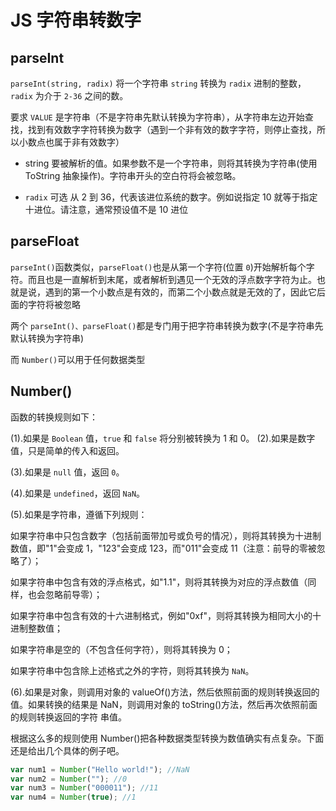 # JS 字符串转数字

## parseInt

`parseInt(string, radix)` 将一个字符串 `string` 转换为 `radix` 进制的整数， `radix` 为介于 `2-36` 之间的数。

要求 `VALUE` 是字符串（不是字符串先默认转换为字符串），从字符串左边开始查找，找到有效数字字符转换为数字（遇到一个非有效的数字字符，则停止查找，所以小数点也属于非有效数字）

- string
  要被解析的值。如果参数不是一个字符串，则将其转换为字符串(使用 ToString 抽象操作)。字符串开头的空白符将会被忽略。

- `radix` 可选
  从 2 到 36，代表该进位系统的数字。例如说指定 10 就等于指定十进位。请注意，通常预设值不是 10 进位

## parseFloat

`parseInt()`函数类似，`parseFloat()`也是从第一个字符(位置 `0`)开始解析每个字符。而且也是一直解析到末尾，或者解析到遇见一个无效的浮点数字字符为止。也就是说，遇到的第一个小数点是有效的，而第二个小数点就是无效的了，因此它后面的字符将被忽略

两个 `parseInt()、parseFloat()`都是专门用于把字符串转换为数字(不是字符串先默认转换为字符串)

而 `Number()`可以用于任何数据类型

## Number()

函数的转换规则如下：

(1).如果是 `Boolean` 值，`true` 和 `false` 将分别被转换为 1 和 0。
(2).如果是数字值，只是简单的传入和返回。

(3).如果是 `null` 值，返回 `0`。

(4).如果是 `undefined`，返回 `NaN`。

(5).如果是字符串，遵循下列规则：

如果字符串中只包含数字（包括前面带加号或负号的情况），则将其转换为十进制数值，即"1"会变成 1，"123"会变成 123，而"011"会变成 11（注意：前导的零被忽略了）；

如果字符串中包含有效的浮点格式，如"1.1"，则将其转换为对应的浮点数值（同样，也会忽略前导零）；

如果字符串中包含有效的十六进制格式，例如"0xf"，则将其转换为相同大小的十进制整数值；

如果字符串是空的（不包含任何字符），则将其转换为 0；

如果字符串中包含除上述格式之外的字符，则将其转换为 `NaN`。

(6).如果是对象，则调用对象的 valueOf()方法，然后依照前面的规则转换返回的值。如果转换的结果是 NaN，则调用对象的 toString()方法，然后再次依照前面的规则转换返回的字符 串值。

根据这么多的规则使用 Number()把各种数据类型转换为数值确实有点复杂。下面还是给出几个具体的例子吧。

```js
var num1 = Number("Hello world!"); //NaN
var num2 = Number(""); //0
var num3 = Number("000011"); //11
var num4 = Number(true); //1
```

